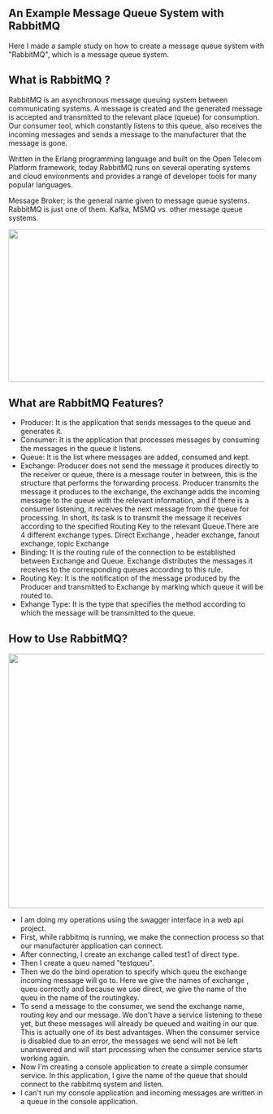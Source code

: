 ## An Example Message Queue System with RabbitMQ

Here I made a sample study on how to create a message queue system with "RabbitMQ", which is a message queue system.

## What is RabbitMQ ?

 RabbitMQ is an asynchronous message queuing system between communicating systems. A message is created and the generated message is accepted and transmitted to the relevant place (queue) for consumption. Our consumer tool, which constantly listens to this queue, also receives the incoming messages and sends a message to the manufacturer that the message is gone.
 
 Written in the Erlang programming language and built on the Open Telecom Platform framework, today RabbitMQ runs on several operating systems and cloud environments and provides a range of developer tools for many popular languages.
 
 Message Broker; is the general name given to message queue systems. RabbitMQ is just one of them. Kafka, MSMQ vs. other message queue systems.
 
 <img src="https://devnot.com/wp-content/uploads/2020/09/rabbitmq-e1600270210379.png" width="600" height="300">
 
 ## What are RabbitMQ Features?
- Producer: It is the application that sends messages to the queue and generates it.
- Consumer: It is the application that processes messages by consuming the messages in the queue it listens.
- Queue: It is the list where messages are added, consumed and kept.
- Exchange: Producer does not send the message it produces directly to the receiver or queue, there is a message router in between, this is the structure that performs the forwarding process. Producer transmits the message it produces to the exchange, the exchange adds the incoming message to the queue with the relevant information, and if there is a consumer listening, it receives the next message from the queue for processing. In short, its task is to transmit the message it receives according to the specified Routing Key to the relevant Queue.There are 4 different exchange types. Direct Exchange , header exchange, fanout exchange, topic Exchange
- Binding: It is the routing rule of the connection to be established between Exchange and Queue. Exchange distributes the messages it receives to the corresponding queues according to this rule.
- Routing Key: It is the notification of the message produced by the Producer and transmitted to Exchange by marking which queue it will be routed to.
- Exhange Type: It is the type that specifies the method according to which the message will be transmitted to the queue.
 
 ## How to Use RabbitMQ?
 
<img src="https://user-images.githubusercontent.com/96787308/196005440-007160b1-8404-4336-9d2d-575a1deff41f.PNG" width="800" height="500">
 
 - I am doing my operations using the swagger interface in a web api project.
 - First, while rabbitmq is running, we make the connection process so that our manufacturer application can connect.
 - After connecting, I create an exchange called test1 of direct type.
 - Then I create a queu named "testqueu".
 - Then we do the bind operation to specify which queu the exchange incoming message will go to. Here we give the names of exchange , queu correctly and because we use direct, we give the name of the queu in the name of the routingkey.
 - To send a message to the consumer, we send the exchange name, routing key and our message. We don't have a service listening to these yet, but these messages will already be queued and waiting in our que. This is actually one of its best advantages. When the consumer service is disabled due to an error, the messages we send will not be left unanswered and will start processing when the consumer service starts working again.
- Now I'm creating a console application to create a simple consumer service. In this application, I give the name of the queue that should connect to the rabbitmq system and listen.
- I can't run my console application and incoming messages are written in a queue in the console application.
